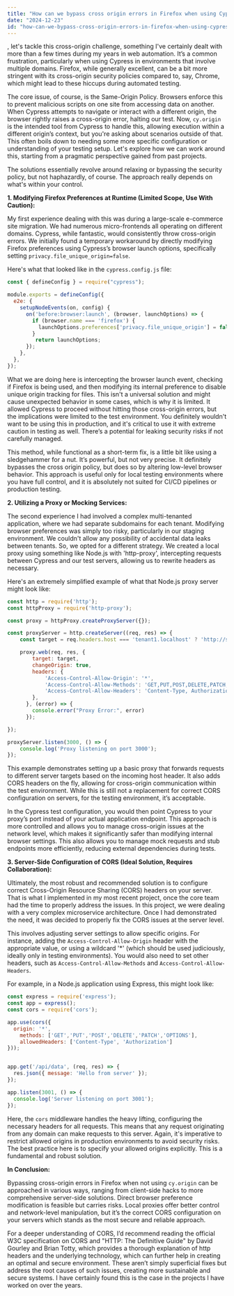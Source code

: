 ```yaml
---
title: "How can we bypass cross origin errors in Firefox when using Cypress (cross origin issue, outside cy.origin)?"
date: "2024-12-23"
id: "how-can-we-bypass-cross-origin-errors-in-firefox-when-using-cypress-cross-origin-issue-outside-cyorigin"
---
```


, let's tackle this cross-origin challenge, something I've certainly dealt with more than a few times during my years in web automation. It’s a common frustration, particularly when using Cypress in environments that involve multiple domains. Firefox, while generally excellent, can be a bit more stringent with its cross-origin security policies compared to, say, Chrome, which might lead to these hiccups during automated testing.

The core issue, of course, is the Same-Origin Policy. Browsers enforce this to prevent malicious scripts on one site from accessing data on another. When Cypress attempts to navigate or interact with a different origin, the browser rightly raises a cross-origin error, halting our test. Now, `cy.origin` is the intended tool from Cypress to handle this, allowing execution within a different origin’s context, but you're asking about scenarios outside of that. This often boils down to needing some more specific configuration or understanding of your testing setup. Let's explore how we can work around this, starting from a pragmatic perspective gained from past projects.

The solutions essentially revolve around relaxing or bypassing the security policy, but not haphazardly, of course. The approach really depends on what's within your control.

**1. Modifying Firefox Preferences at Runtime (Limited Scope, Use With Caution):**

My first experience dealing with this was during a large-scale e-commerce site migration. We had numerous micro-frontends all operating on different domains. Cypress, while fantastic, would consistently throw cross-origin errors. We initially found a temporary workaround by directly modifying Firefox preferences using Cypress’s browser launch options, specifically setting `privacy.file_unique_origin=false`.

Here's what that looked like in the `cypress.config.js` file:

```javascript
const { defineConfig } = require("cypress");

module.exports = defineConfig({
  e2e: {
    setupNodeEvents(on, config) {
      on('before:browser:launch', (browser, launchOptions) => {
        if (browser.name === 'firefox') {
          launchOptions.preferences['privacy.file_unique_origin'] = false;
        }
         return launchOptions;
      });
    },
  },
});
```

What we are doing here is intercepting the browser launch event, checking if Firefox is being used, and then modifying its internal preference to disable unique origin tracking for files. This isn't a universal solution and might cause unexpected behavior in some cases, which is why it is limited. It allowed Cypress to proceed without hitting those cross-origin errors, but the implications were limited to the test environment. You definitely wouldn't want to be using this in production, and it's critical to use it with extreme caution in testing as well. There’s a potential for leaking security risks if not carefully managed.

This method, while functional as a short-term fix, is a little bit like using a sledgehammer for a nut. It’s powerful, but not very precise. It definitely bypasses the cross origin policy, but does so by altering low-level browser behavior. This approach is useful only for local testing environments where you have full control, and it is absolutely not suited for CI/CD pipelines or production testing.

**2. Utilizing a Proxy or Mocking Services:**

The second experience I had involved a complex multi-tenanted application, where we had separate subdomains for each tenant. Modifying browser preferences was simply too risky, particularly in our staging environment. We couldn't allow any possibility of accidental data leaks between tenants. So, we opted for a different strategy. We created a local proxy using something like Node.js with 'http-proxy', intercepting requests between Cypress and our test servers, allowing us to rewrite headers as necessary.

Here's an extremely simplified example of what that Node.js proxy server might look like:

```javascript
const http = require('http');
const httpProxy = require('http-proxy');

const proxy = httpProxy.createProxyServer({});

const proxyServer = http.createServer((req, res) => {
    const target = req.headers.host === 'tenant1.localhost' ? 'http://server1.test.com' : 'http://server2.test.com';

    proxy.web(req, res, {
        target: target,
        changeOrigin: true,
        headers: {
            'Access-Control-Allow-Origin': '*',
            'Access-Control-Allow-Methods': 'GET,PUT,POST,DELETE,PATCH,OPTIONS',
            'Access-Control-Allow-Headers': 'Content-Type, Authorization',
        },
      }, (error) => {
        console.error("Proxy Error:", error)
      });

});

proxyServer.listen(3000, () => {
    console.log('Proxy listening on port 3000');
});
```

This example demonstrates setting up a basic proxy that forwards requests to different server targets based on the incoming host header. It also adds CORS headers on the fly, allowing for cross-origin communication within the test environment. While this is still not a replacement for correct CORS configuration on servers, for the testing environment, it’s acceptable.

In the Cypress test configuration, you would then point Cypress to your proxy’s port instead of your actual application endpoint. This approach is more controlled and allows you to manage cross-origin issues at the network level, which makes it significantly safer than modifying internal browser settings. This also allows you to manage mock requests and stub endpoints more efficiently, reducing external dependencies during tests.

**3. Server-Side Configuration of CORS (Ideal Solution, Requires Collaboration):**

Ultimately, the most robust and recommended solution is to configure correct Cross-Origin Resource Sharing (CORS) headers on your server. That is what I implemented in my most recent project, once the core team had the time to properly address the issues. In this project, we were dealing with a very complex microservice architecture. Once I had demonstrated the need, it was decided to properly fix the CORS issues at the server level.

This involves adjusting server settings to allow specific origins. For instance, adding the `Access-Control-Allow-Origin` header with the appropriate value, or using a wildcard '*' (which should be used judiciously, ideally only in testing environments). You would also need to set other headers, such as `Access-Control-Allow-Methods` and `Access-Control-Allow-Headers`.

For example, in a Node.js application using Express, this might look like:

```javascript
const express = require('express');
const app = express();
const cors = require('cors');

app.use(cors({
  origin: '*',
    methods: ['GET','PUT','POST','DELETE','PATCH','OPTIONS'],
    allowedHeaders: ['Content-Type', 'Authorization']
}));


app.get('/api/data', (req, res) => {
  res.json({ message: 'Hello from server' });
});

app.listen(3001, () => {
  console.log('Server listening on port 3001');
});

```

Here, the `cors` middleware handles the heavy lifting, configuring the necessary headers for all requests. This means that any request originating from any domain can make requests to this server. Again, it's imperative to restrict allowed origins in production environments to avoid security risks. The best practice here is to specify your allowed origins explicitly. This is a fundamental and robust solution.

**In Conclusion:**

Bypassing cross-origin errors in Firefox when not using `cy.origin` can be approached in various ways, ranging from client-side hacks to more comprehensive server-side solutions. Direct browser preference modification is feasible but carries risks. Local proxies offer better control and network-level manipulation, but it’s the correct CORS configuration on your servers which stands as the most secure and reliable approach.

For a deeper understanding of CORS, I’d recommend reading the official W3C specification on CORS and "HTTP: The Definitive Guide" by David Gourley and Brian Totty, which provides a thorough explanation of http headers and the underlying technology, which can further help in creating an optimal and secure environment. These aren’t simply superficial fixes but address the root causes of such issues, creating more sustainable and secure systems. I have certainly found this is the case in the projects I have worked on over the years.
